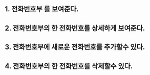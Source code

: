 ## 1. 전화번호부 를 보여준다.

## 2. 전화번호부의 한 전화번호를 상세하게 보여준다.

## 3. 전화번호부에 새로운 전화번호를 추가할수 있다.

## 4. 전화번호부의 한 전화번호를 삭제할수 있다.
